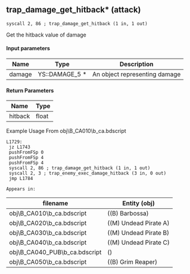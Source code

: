## trap_damage_get_hitback* (attack)

`syscall 2, 86 ; trap_damage_get_hitback (1 in, 1 out)`

Get the hitback value of damage

#### Input parameters
| Name | Type | Description
|------|------|------------
| damage   | YS::DAMAGE_5 *   | An object representing damage


#### Return Parameters
| Name | Type
|------|-----
| hitback   | float   
Example Usage From obj\B_CA010\b_ca.bdscript
```plaintext
L1729:
 jz L1743
 pushFromFSp 0
 pushFromFSp 4
 pushFromFSp 4
 syscall 2, 86 ; trap_damage_get_hitback (1 in, 1 out)
 syscall 2, 3 ; trap_enemy_exec_damage_hitback (3 in, 0 out)
 jmp L1784
```





	Appears in:
| filename | Entity (obj)
|----------|-------------
| obj\B_CA010\b_ca.bdscript       | ((B) Barbossa)          
| obj\B_CA020\b_ca.bdscript       | ((M) Undead Pirate A)          
| obj\B_CA030\b_ca.bdscript       | ((M) Undead Pirate B)          
| obj\B_CA040\b_ca.bdscript       | ((M) Undead Pirate C)          
| obj\B_CA040_PUB\b_ca.bdscript       | ()          
| obj\B_CA050\b_ca.bdscript       | ((B) Grim Reaper)          



